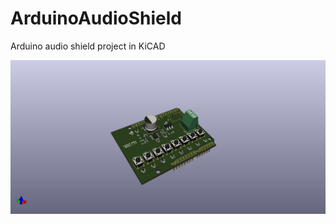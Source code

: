 # ArduinoAudioShield
Arduino audio shield project in KiCAD

![alt text](https://github.com/mandrzejewski06/ArduinoAudioShield/blob/master/ArduinoAudioShield.jpg?raw=true)
